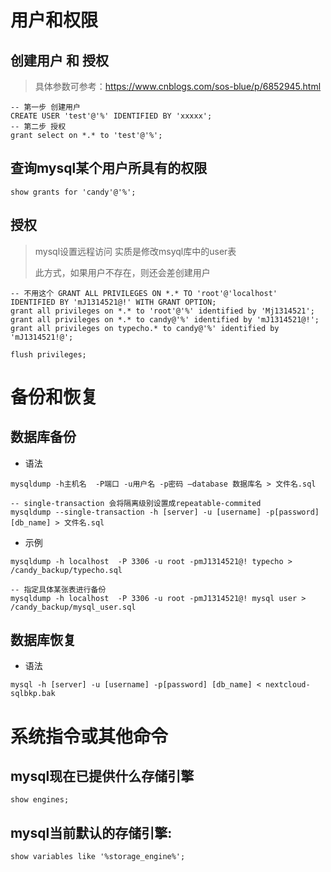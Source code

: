 # 用户和权限

## 创建用户 和 授权

> 具体参数可参考：https://www.cnblogs.com/sos-blue/p/6852945.html

```mysql
-- 第一步 创建用户
CREATE USER 'test'@'%' IDENTIFIED BY 'xxxxx';
-- 第二步 授权
grant select on *.* to 'test'@'%';
```

## 查询mysql某个用户所具有的权限

```mysql
show grants for 'candy'@'%';
```

## 授权

> mysql设置远程访问 实质是修改msyql库中的user表
>
> 此方式，如果用户不存在，则还会差创建用户

``` mysql
-- 不用这个 GRANT ALL PRIVILEGES ON *.* TO 'root'@'localhost' IDENTIFIED BY 'mJ1314521@!' WITH GRANT OPTION;
grant all privileges on *.* to 'root'@'%' identified by 'Mj1314521';
grant all privileges on *.* to candy@'%' identified by 'mJ1314521@!';
grant all privileges on typecho.* to candy@'%' identified by 'mJ1314521!@';

flush privileges;
```

# 备份和恢复

## 数据库备份

* 语法

```mysql
mysqldump -h主机名  -P端口 -u用户名 -p密码 –database 数据库名 > 文件名.sql

-- single-transaction 会将隔离级别设置成repeatable-commited
mysqldump --single-transaction -h [server] -u [username] -p[password] [db_name] > 文件名.sql
```

* 示例

```mysql
mysqldump -h localhost  -P 3306 -u root -pmJ1314521@! typecho > /candy_backup/typecho.sql

-- 指定具体某张表进行备份
mysqldump -h localhost  -P 3306 -u root -pmJ1314521@! mysql user > /candy_backup/mysql_user.sql
```

## 数据库恢复

* 语法

```mysql
mysql -h [server] -u [username] -p[password] [db_name] < nextcloud-sqlbkp.bak
```

# 系统指令或其他命令

## mysql现在已提供什么存储引擎

```mysql
show engines;
```

## mysql当前默认的存储引擎:

```mysql
show variables like '%storage_engine%';
```

